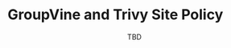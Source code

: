 # GroupVine and Trivy Site Policy
<div id="gv-site-policy" class="html" style="width:100%; text-align:center">
TBD
</div>
